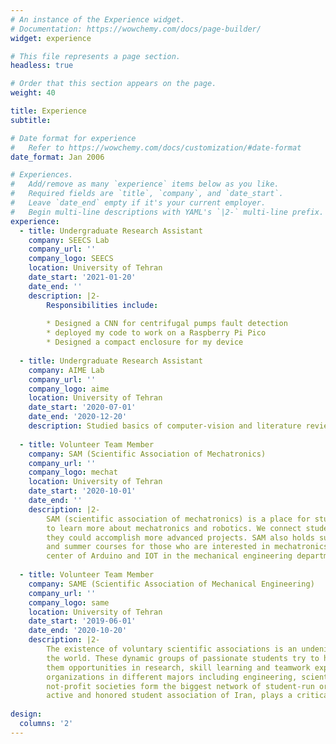 ```yaml
---
# An instance of the Experience widget.
# Documentation: https://wowchemy.com/docs/page-builder/
widget: experience

# This file represents a page section.
headless: true

# Order that this section appears on the page.
weight: 40

title: Experience
subtitle:

# Date format for experience
#   Refer to https://wowchemy.com/docs/customization/#date-format
date_format: Jan 2006

# Experiences.
#   Add/remove as many `experience` items below as you like.
#   Required fields are `title`, `company`, and `date_start`.
#   Leave `date_end` empty if it's your current employer.
#   Begin multi-line descriptions with YAML's `|2-` multi-line prefix.
experience:
  - title: Undergraduate Research Assistant
    company: SEECS Lab
    company_url: ''
    company_logo: SEECS
    location: University of Tehran
    date_start: '2021-01-20'
    date_end: ''
    description: |2-
        Responsibilities include:
        
        * Designed a CNN for centrifugal pumps fault detection
        * deployed my code to work on a Raspberry Pi Pico
        * Designed a compact enclosure for my device
        
  - title: Undergraduate Research Assistant
    company: AIME Lab
    company_url: ''
    company_logo: aime
    location: University of Tehran
    date_start: '2020-07-01'
    date_end: '2020-12-20'
    description: Studied basics of computer-vision and literature reviewed bone landmarking
    
  - title: Volunteer Team Member
    company: SAM (Scientific Association of Mechatronics)
    company_url: ''
    company_logo: mechat
    location: University of Tehran
    date_start: '2020-10-01'
    date_end: ''
    description: |2-
        SAM (scientific association of mechatronics) is a place for students of the University of Tehran
        to learn more about mechatronics and robotics. We connect students from different majors so that
        they could accomplish more advanced projects. SAM also holds subject-related seminars, workshops,
        and summer courses for those who are interested in mechatronics and robotics. We are known as the
        center of Arduino and IOT in the mechanical engineering department
    
  - title: Volunteer Team Member
    company: SAME (Scientific Association of Mechanical Engineering)
    company_url: ''
    company_logo: same
    location: University of Tehran
    date_start: '2019-06-01'
    date_end: '2020-10-20'
    description: |2-
        The existence of voluntary scientific associations is an undeniable part of educational systems around
        the world. These dynamic groups of passionate students try to help others improve their skills by providing
        them opportunities in research, skill learning and teamwork experience. University of Tehran has +190 student
        organizations in different majors including engineering, scientific, cultural and artistic fields. These
        not-profit societies form the biggest network of student-run organizations at Iran. SAME as the most prestigious,
        active and honored student association of Iran, plays a critical role in University of Tehran.
    
design:
  columns: '2'
---
```

